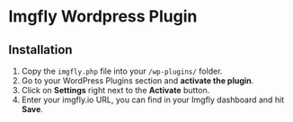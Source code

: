 # Imgfly Wordpress Plugin

## Installation

1. Copy the `imgfly.php` file into your `/wp-plugins/` folder.
2. Go to your WordPress Plugins section and **activate the plugin**.
3. Click on **Settings** right next to the **Activate** button.
4. Enter your imgfly.io URL, you can find in your Imgfly dashboard and hit **Save**.
